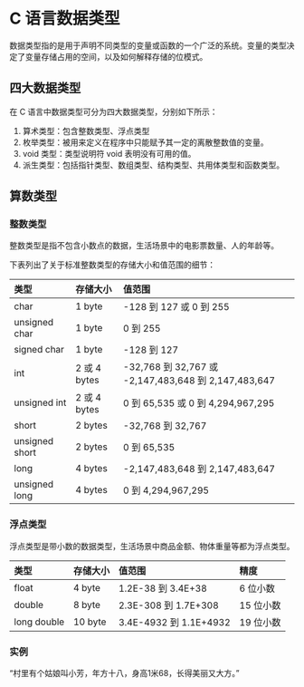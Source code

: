 # C 语言数据类型

数据类型指的是用于声明不同类型的变量或函数的一个广泛的系统。变量的类型决定了变量存储占用的空间，以及如何解释存储的位模式。

## 四大数据类型

在 C 语言中数据类型可分为四大数据类型，分别如下所示：

1. 算术类型：包含整数类型、浮点类型
2. 枚举类型：被用来定义在程序中只能赋予其一定的离散整数值的变量。
3. void 类型：类型说明符 void 表明没有可用的值。
4. 派生类型：包括指针类型、数组类型、结构类型、共用体类型和函数类型。

## 算数类型

### 整数类型

整数类型是指不包含小数点的数据，生活场景中的电影票数量、人的年龄等。

下表列出了关于标准整数类型的存储大小和值范围的细节：


 类型         |	存储大小 |	值范围
:-----------| :-------| :--------|
char	     |1 byte   | -128 到 127 或 0 到 255
unsigned char|1 byte   | 0 到 255
signed char	 |1 byte   | -128 到 127
int          |2 或 4 bytes | -32,768 到 32,767 或 -2,147,483,648 到 2,147,483,647
unsigned int |	2 或 4 bytes | 0 到 65,535 或 0 到 4,294,967,295
short	| 2 bytes | -32,768 到 32,767
unsigned short | 2 bytes |	0 到 65,535
long | 4 bytes | -2,147,483,648 到 2,147,483,647
unsigned long | 4 bytes | 0 到 4,294,967,295

### 浮点类型

浮点类型是带小数的数据类型，生活场景中商品金额、物体重量等都为浮点类型。

类型	     | 存储大小	| 值范围	| 精度
:-----------| :-------| :--------|:--------|
float	    | 4 byte  | 1.2E-38 到 3.4E+38	| 6 位小数
double      | 8 byte  | 2.3E-308 到 1.7E+308 |	15 位小数
long double | 10 byte | 3.4E-4932 到 1.1E+4932 |	19 位小数

### 实例

“村里有个姑娘叫小芳，年方十八，身高1米68，长得美丽又大方。”

```c

```

